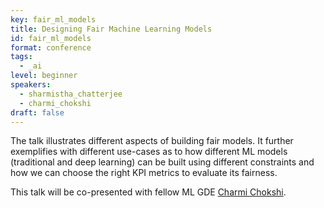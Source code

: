 ```yaml
---
key: fair_ml_models
title: Designing Fair Machine Learning Models
id: fair_ml_models
format: conference
tags:
  - _ai
level: beginner
speakers:
  - sharmistha_chatterjee
  - charmi_chokshi
draft: false
---
```


The talk illustrates different aspects of building fair models. It further exemplifies with different use-cases as to how different ML models (traditional and deep learning) can be built using different constraints and how we can choose the right KPI metrics to evaluate its fairness.  

This talk will be co-presented with fellow ML GDE [Charmi Chokshi](https://www.linkedin.com/in/charmichokshi/).